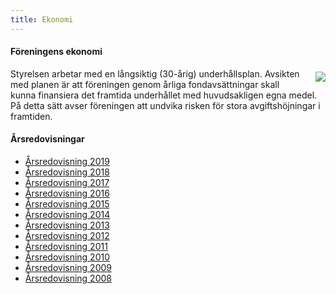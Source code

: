 ```yaml
---
title: Ekonomi
---
```


#### Föreningens ekonomi
<img style="float:right; margin:5px 0 5px 15px; max-width: 45%;" src="../user/pages/03.foereningen/01.ekonomi/ekonomi_01.jpg">
Styrelsen arbetar med en långsiktig (30-årig) underhållsplan. Avsikten med planen är att föreningen genom årliga fondavsättningar skall kunna finansiera det framtida underhållet med huvudsakligen egna medel. På detta sätt avser föreningen att undvika  risken för stora avgiftshöjningar i framtiden.

#### Årsredovisningar

* [Årsredovisning 2019](Arsredovisning_2019.pdf)
* [Årsredovisning 2018](Arsredovisning_2018.pdf)
* [Årsredovisning 2017](Arsredovisning_2017.pdf)
* [Årsredovisning 2016](Arsredovisning_2016.pdf)
* [Årsredovisning 2015](Arsredovisning_2015.pdf)
* [Årsredovisning 2014](Arsredovisning_2014.pdf)
* [Årsredovisning 2013](Arsredovisning_2013.pdf)
* [Årsredovisning 2012](Arsredovisning_2012.pdf)
* [Årsredovisning 2011](redovisning_2011.pdf)
* [Årsredovisning 2010](redovisning2010.pdf)
* [Årsredovisning 2009](redovisning2009.pdf)
* [Årsredovisning 2008](redovisning2008.pdf)

